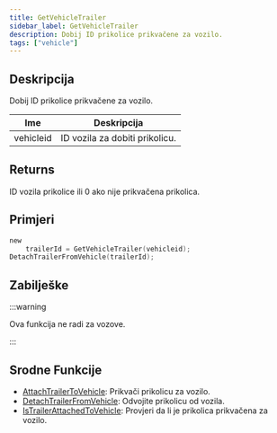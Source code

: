 ```yaml
---
title: GetVehicleTrailer
sidebar_label: GetVehicleTrailer
description: Dobij ID prikolice prikvačene za vozilo.
tags: ["vehicle"]
---
```


## Deskripcija

Dobij ID prikolice prikvačene za vozilo.

| Ime       | Deskripcija                    |
| --------- | ------------------------------ |
| vehicleid | ID vozila za dobiti prikolicu. |

## Returns

ID vozila prikolice ili 0 ako nije prikvačena prikolica.

## Primjeri

```c
new
    trailerId = GetVehicleTrailer(vehicleid);
DetachTrailerFromVehicle(trailerId);
```

## Zabilješke

:::warning

Ova funkcija ne radi za vozove.

:::

## Srodne Funkcije

- [AttachTrailerToVehicle](AttachTrailerToVehicle): Prikvači prikolicu za vozilo.
- [DetachTrailerFromVehicle](DetachTrailerFromVehicle): Odvojite prikolicu od vozila.
- [IsTrailerAttachedToVehicle](IsTrailerAttachedToVehicle): Provjeri da li je prikolica prikvačena za vozilo.
